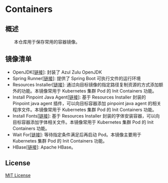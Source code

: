# Containers
## 概述
&emsp;&emsp;本仓库用于保存常用的容器镜像。

## 镜像清单

- OpenJDK[[链接](https://hub.docker.com/r/centralx/openjdk)]: 封装了 Azul Zulu OpenJDK
- Spring Runner[[链接](https://hub.docker.com/r/centralx/spring-runner)]: 提供了 Spring Boot 可执行文件的运行环境
- Resources Installer[[链接](https://hub.docker.com/r/centralx/install-pinpoint-java-agent)]: 通过向目标镜像的指定路径复制资源的方式添加额外的功能。本镜像常用于 Kubernetes 集群 Pod 的 Init Containers 功能。
- Install Pinpoint Java Agent[[链接](https://hub.docker.com/r/centralx/install-pinpoint-java-agent)]: 基于 Resources Installer 封装的 Pinpoint java agent 插件，可以向目标容器添加 pinpoint java agent 的相关程序文件。本镜像常用于 Kubernetes 集群 Pod 的 Init Containers 功能。
- Install Fonts[[链接](https://hub.docker.com/r/centralx/install-fonts)]: 基于 Resources Installer 封装的字体安装容器，可以向目标容器添加字体相关文件。本镜像常用于 Kubernetes 集群 Pod 的 Init Containers 功能。
- Wait For[[链接](https://hub.docker.com/r/centralx/waitfor)]: 等待指定条件满足后再启动 Pod。本镜像主要用于 Kubernetes 集群 Pod 的 Init Containers 功能。
- HBase[[链接](https://hub.docker.com/r/centralx/hbase)]: Apache HBase。

## License
[MIT License](./LICENSE)